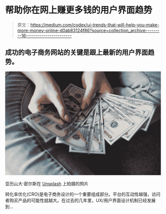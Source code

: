 # 帮助你在网上赚更多钱的用户界面趋势

> 原文：<https://medium.com/codex/ui-trends-that-will-help-you-make-more-money-online-d0ab83124f86?source=collection_archive---------16----------------------->

## 成功的电子商务网站的关键是跟上最新的用户界面趋势。

![](img/b36031d3d003334d3d18dae0f8805908.png)

亚历山大·密尔斯在 [Unsplash](https://unsplash.com?utm_source=medium&utm_medium=referral) 上拍摄的照片

转化率优化(CRO)是电子商务设计的一个重要组成部分。平台的互动性越强，访问者购买产品的可能性就越大。在过去的几年里，UX/用户界面设计机制已经发展到…